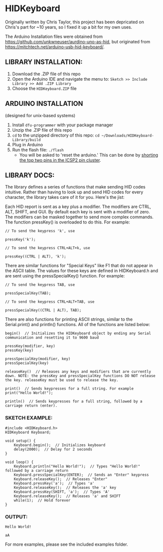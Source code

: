 # HIDKeyboard

Originally written by Chris Taylor, this project has been depricated on Chris's part for ~10 years, so I fixed it up a bit for my own uses.

The Arduino Installation files were obtained from https://github.com/unkwneuser/aurdino-uno-as-hid, but originated from https://mitchtech.net/arduino-usb-hid-keyboard/.

## LIBRARY INSTALLATION:

1. Download the .ZIP file of this repo
2. Open the Arduino IDE and navigate the menu to:
    `Sketch >> Include Library >> Add .ZIP Library`
3. Choose the `HIDKeyboard.ZIP` file
    
## ARDUINO INSTALLATION
(designed for unix-based systems)

1.  Install `dfu-programmer` with your package manager
2.  Unzip the .ZIP file of this repo
3.  `cd` to the unzipped directory of this repo: 
    `cd ~/Downloads/HIDKeyboard-Library/build`
5.  Plug in Arduino
6.  Run the flash file:
    `./flash`
    - You will be asked to 'reset the arduino.' This can be done by [shorting the top two pins in the ICSP2 pin cluster](https://user-images.githubusercontent.com/78560204/170391534-72d23c35-3f7f-4784-8d81-31873ce41b71.png).

## LIBRARY DOCS:

The library defines a series of functions that make sending HID codes intuitive. Rather than having to look up and send HID codes for every character, the library takes care of it for you. Here's the jist:

Each HID report is sent as a key plus a modifier. The modifiers are CTRL, ALT, SHIFT, and GUI. By default each key is sent with a modifier of zero. The modifiers can be masked together to send more complex commands. The function pressKey() is overloaded to do this. For example:

```
// To send the keypress 'k', use
		
pressKey('k');
	
// To send the keypress CTRL+ALT+k, use

pressKey((CTRL | ALT), 'k');
```

There are similar functions for "Special Keys" like F1 that do not appear in the ASCII table. The values for these keys are defined in HIDKeyboard.h and are sent using the pressSpecialKey() function. For example:
```
// To send the keypress TAB, use
		
pressSpecialKey(TAB);
	
// To send the keypress CTRL+ALT+TAB, use

pressSpecialKey((CTRL | ALT), TAB);
```

There are also functions for printing ASCII strings, similar to the Serial.print() and println() functions. All of the functions are listed below:
```
begin()  // Initializes the HIDKeyboard object by ending any Serial communication and resetting it to 9600 baud

pressKey(modifier, key)
pressKey(key)

pressSpecialKey(modifier, key)
pressSpecialKey(key)

releaseKey()  // Releases any keys and modifiers that are currently down. NOTE: the pressKey and pressSpecialKey functions DO NOT release the key. releaseKey must be used to release the key. 

print()  // Sends keypresses for a full string. For example print("Hello World!");

println()  // Sends keypresses for a full string, followed by a carriage return (enter). 
```

### SKETCH EXAMPLE:
```
#include <HIDKeyboard.h>
HIDKeyboard Keyboard; 

void setup() {
    Keyboard.begin();  // Initializes keyboard
    delay(2000);  // Delay for 2 seconds
}	

void loop() {
    Keyboard.println("Hello World!");  // Types "Hello World!" followed by a carriage return
    Keyboard.pressSpecialKey(ENTER);  // Sends an "Enter" keypress
    Keyboard.releaseKey();  // Releases "Enter"
    Keyboard.pressKey('a');  // Types 'a'
    Keyboard.releaseKey();  // Releases the 'a' key
    Keyboard.pressKey(SHIFT, 'a');  // Types 'A'
    Keyboard.releaseKey();  // Releases 'a' and SHIFT
    while(1);  // Hold forever
}
```

### OUTPUT:
```
Hello World!

aA
```

For more examples, please see the included examples folder. 

